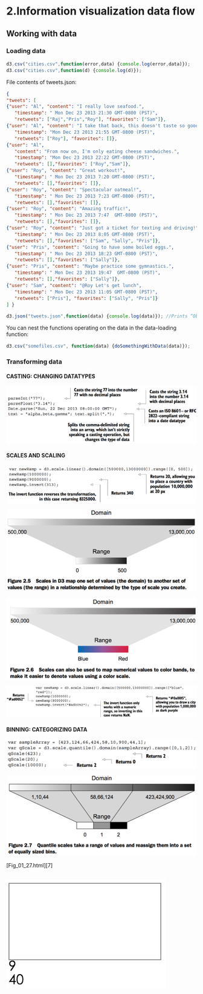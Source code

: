 # 2.Information visualization data flow
## Working with data
### Loading data
```js
d3.csv("cities.csv",function(error,data) {console.log(error,data)});
d3.csv("cities.csv",function(d) {console.log(d)});
```

File contents of tweets.json:
```json
{
"tweets": [
{"user": "Al", "content": "I really love seafood.",
   "timestamp": " Mon Dec 23 2013 21:30 GMT-0800 (PST)",
   "retweets": ["Raj","Pris","Roy"], "favorites": ["Sam"]},
{"user": "Al", "content": "I take that back, this doesn't taste so good.",
   "timestamp": "Mon Dec 23 2013 21:55 GMT-0800 (PST)",
   "retweets": ["Roy"], "favorites": []},
{"user": "Al",
   "content": "From now on, I'm only eating cheese sandwiches.",
   "timestamp": "Mon Dec 23 2013 22:22 GMT-0800 (PST)",
   "retweets": [],"favorites": ["Roy","Sam"]},
{"user": "Roy", "content": "Great workout!",
   "timestamp": " Mon Dec 23 2013 7:20 GMT-0800 (PST)",
   "retweets": [],"favorites": []},
{"user": "Roy", "content": "Spectacular oatmeal!",
   "timestamp": " Mon Dec 23 2013 7:23 GMT-0800 (PST)",
   "retweets": [],"favorites": []},
{"user": "Roy", "content": "Amazing traffic!",
   "timestamp": " Mon Dec 23 2013 7:47  GMT-0800 (PST)",
   "retweets": [],"favorites": []},
{"user": "Roy", "content": "Just got a ticket for texting and driving!",
   "timestamp": " Mon Dec 23 2013 8:05 GMT-0800 (PST)",
   "retweets": [],"favorites": ["Sam", "Sally", "Pris"]},
{"user": "Pris", "content": "Going to have some boiled eggs.",
   "timestamp": " Mon Dec 23 2013 18:23 GMT-0800 (PST)",
   "retweets": [],"favorites": ["Sally"]},
{"user": "Pris", "content": "Maybe practice some gymnastics.",
   "timestamp": " Mon Dec 23 2013 19:47  GMT-0800 (PST)",
   "retweets": [],"favorites": ["Sally"]},
{"user": "Sam", "content": "@Roy Let's get lunch",
   "timestamp": " Mon Dec 23 2013 11:05 GMT-0800 (PST)",
   "retweets": ["Pris"], "favorites": ["Sally", "Pris"]}
] }
```

```js
d3.json("tweets.json",function(data) {console.log(data)}); //Prints “Object {tweets: Array[10]}” in the console
```

You can nest the functions operating on the data in the data-loading function:

```js
d3.csv("somefiles.csv", function(data) {doSomethingWithData(data)});
```

### Transforming data
#### CASTING: CHANGING DATATYPES
![c2.1](code2_1.png)


#### SCALES AND SCALING
![c2.2](code2_2.png)

![f2.5](fig2_5.png)

![f2.6](fig2_6.png)

![c2.3](code2_3.png)

#### BINNING: CATEGORIZING DATA
![c2.4](code2_4.png)

![f2.7](fig2_7.png)






[Fig_01_27.html][7]

```html
```

![1.27](fig1_27.png)

